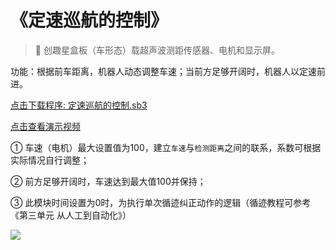 # 《定速巡航的控制》

> 🧰 创趣星盒板（车形态）载超声波测距传感器、电机和显示屏。

功能：根据前车距离，机器人动态调整车速；当前方足够开阔时，机器人以定速前进。

<a href="/tutorial/starbox_collection/sb3/07/定速巡航的控制.sb3">点击下载程序: 定速巡航的控制.sb3</a>

<a href="https://www.bilibili.com/video/BV17rYaznE5b/?spm_id_from=333.1387.upload.video_card.click&vd_source=d34a80bae9d64a0c5a0716bd47877802" target="_blank">点击查看演示视频</a>

① 车速（电机）最大设置值为100，建立`车速`与`检测距离`之间的联系，系数可根据实际情况自行调整；

② 前方足够开阔时，车速达到最大值100并保持；

③ 此模块时间设置为0时，为执行单次循迹纠正动作的逻辑（循迹教程可参考《第三单元 从人工到自动化》）

<img src="/images/07/定速巡航的控制.png">
